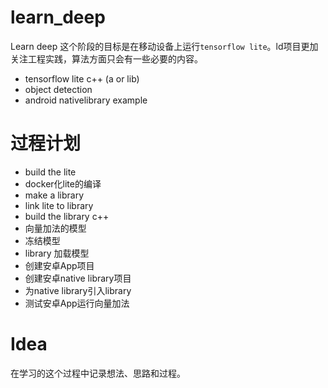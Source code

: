 # learn_deep

Learn deep 这个阶段的目标是在移动设备上运行`tensorflow lite`。ld项目更加关注工程实践，算法方面只会有一些必要的内容。

- tensorflow lite c++ (a or lib)
- object detection
- android nativelibrary example

# 过程计划

- build the lite
- docker化lite的编译
- make a library
- link lite to library
- build the library c++
- 向量加法的模型
- 冻结模型
- library 加载模型
- 创建安卓App项目
- 创建安卓native library项目
- 为native library引入library
- 测试安卓App运行向量加法

# Idea

在学习的这个过程中记录想法、思路和过程。